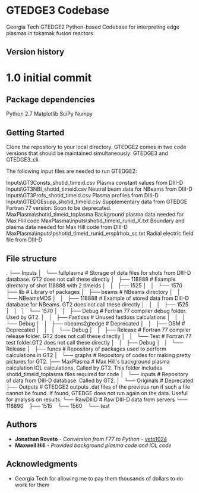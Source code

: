 # GTEDGE3 Codebase

Georgia Tech GTEDGE2 Python-based Codebase for interpreting edge plasmas in tokamak fusion reactors

## Version history

#  1.0 initial commit

## Package dependencies

Python 2.7
Matplotlib
SciPy
Numpy

## Getting Started

Clone the repository to your local directory. GTEDGE2 comes in two code versions that should be maintained simultaneously: GTEDGE3 and GTEDGE3_cli.

The following input files are needed to run GTEDGE2:

Inputs\GT3Consts_shotid_timeid.csv               	   Plasma constant values from DIII-D
Inputs\GT3NBI_shotid_timeid.csv							Neutral beam data for NBeams from DIII-D
Inputs\GT3Profs_shotid_timeid.csv						Plasma profiles from DIII-D
Inputs\GTEDGEsupp_shotid_timeid.csv						Supplementary data from GTEDGE Fortran 77 version. Soon to be deprecated.
MaxPlasma\shotid_timeid_toplasma						Background plasma data needed for Max Hill code
MaxPlasma\inputs\shotid_timeid_runid_X.txt				Boundary and plasma data needed for Max Hill code from DIII-D
MaxPlasma\inputs\pshotid_timeid_runid_ersplrhob_sc.txt	Radial electric field file from DIII-D


## File structure

.
├── Inputs
│   └── fullplasma     # Storage of data files for shots from DIII-D database. GT2 does not call these directly
│       ├── 118888     # Example directory of shot 118888 with 2 timeids
│       │   ├── 1525
│       │   └── 1570
├── lib                         # Library of packages
│   ├── beams					# NBeams directory
│   │   └── NBeamsMDS
│   │       ├── 118888			# Example of stored data from DIII-D database for NBeams. GT2 does not call these directly
│   │       │   ├── 1525
│   │       │   └── 1570
│   │       ├── Debug			# Fortran 77 compiler debug folder. Used by GT2.
│   │       ├── Fastloss		# Unused fastloss calculations
│   │       │   └── Debug
│   │       ├── nbeams2gtedge	# Deprecated 
│   │       ├── OSM				# Deprecated
│   │       │   └── Debug
│   │       ├── Release			# Fortran 77 compiler release folder. GT2 does not call these directly
│   │       └── Test			# Fortran 77 test folder.GT2 does not call these directly
│   │           ├── Debug
│   │           └── Release
│   ├── funcs					# Repository of packages used to perform calculations in GT2
│   └── graphs					# Repository of codes for making pretty pictures for GT2.
├── MaxPlasma					# Max Hill's background plasma calculation IOL calculations. Called by GT2. This folder includes shotid_timeid_toplasma files required for code
│   └── inputs					# Repository of data from DIII-D database. Called by GT2.
│       └── Originals			# Deprecated
├── Outputs                     # GTEDGE2 outputs .dat files of the previous run if such a file cannot be found. If found, GTEDGE does not run again on the data. Useful for analysis on results.
└── RawDIIID					# Raw DIII-D data from servers
    └── 118890
        ├── 1515
        └── 1560
            └── test

## Authors

* **Jonathan Roveto** - *Conversion from F77 to Python* - [veto1024](https://github.com/veto1024)
* **Maxwell Hill** - *Provided background plasma code and IOL code* 

## Acknowledgments

* Georgia Tech for allowing me to pay them thousands of dollars to do work for them
